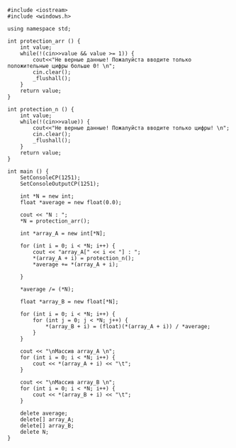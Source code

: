﻿```
#include <iostream>
#include <windows.h>

using namespace std;

int protection_arr () {
	int value;
	while(!(cin>>value && value >= 1)) {
		cout<<"Не верные данные! Пожалуйста вводите только положительные цифры больше 0! \n";
		cin.clear();
		_flushall();
	}
	return value;
}

int protection_n () {
	int value;
	while(!(cin>>value)) {
		cout<<"Не верные данные! Пожалуйста вводите только цифры! \n";
		cin.clear();
		_flushall();
	}
	return value;
}

int main () {
	SetConsoleCP(1251);
	SetConsoleOutputCP(1251);
	
	int *N = new int;
	float *average = new float(0.0);

	cout << "N : ";
	*N = protection_arr();

	int *array_A = new int[*N];

	for (int i = 0; i < *N; i++) {
		cout << "array_A[" << i << "] : ";
		*(array_A + i) = protection_n();
		*average += *(array_A + i);

	}

	*average /= (*N);

	float *array_B = new float[*N];

	for (int i = 0; i < *N; i++) {
		for (int j = 0; j < *N; j++) {
			*(array_B + i) = (float)(*(array_A + i)) / *average;
		}
	}

	cout << "\nМассив array_A \n";
	for (int i = 0; i < *N; i++) {
		cout << *(array_A + i) << "\t";
	}

	cout << "\nМассив array_B \n";
	for (int i = 0; i < *N; i++) {
		cout << *(array_B + i) << "\t";
	}

	delete average;
	delete[] array_A;
	delete[] array_B;
	delete N;
}

```
